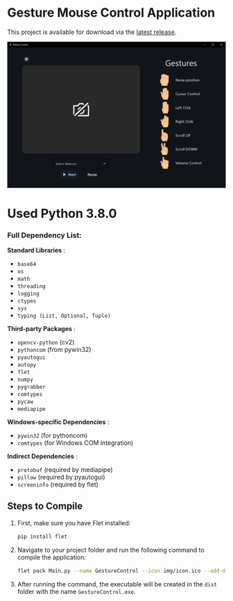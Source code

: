 # Gesture Mouse Control Application

This project is available for download via the [latest release](https://github.com/pqxq/GestureMouseControl/releases/latest).

![alt text](https://github.com/pqxq/GestureMouseControl/blob/main/Preview.PNG)

# Used Python 3.8.0

### Full Dependency List:

**Standard Libraries** :

- `base64`
- `os`
- `math`
- `threading`
- `logging`
- `ctypes`
- `sys`
- `typing (List, Optional, Tuple)`

**Third-party Packages** :

- `opencv-python` (cv2)
- `pythoncom` (from pywin32)
- `pyautogui`
- `autopy`
- `flet`
- `numpy`
- `pygrabber`
- `comtypes`
- `pycaw`
- `mediapipe`

**Windows-specific Dependencies** :

- `pywin32` (for pythoncom)
- `comtypes` (for Windows COM integration)

**Indirect Dependencies** :

- `protobuf` (required by mediapipe)
- `pillow` (required by pyautogui)
- `screeninfo` (required by flet)

## Steps to Compile

1. First, make sure you have Flet installed:

   ```bash
   pip install flet
   ```
2. Navigate to your project folder and run the following command to compile the application:

   ```bash
   flet pack Main.py --name GestureControl --icon img/icon.ico --add-data "img;img" --add-data "mediapipe;mediapipe"
   ```
3. After running the command, the executable will be created in the `dist` folder with the name `GestureControl.exe`.
